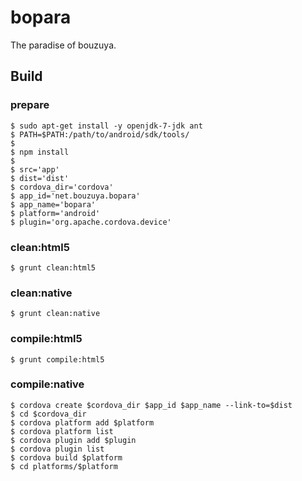 bopara
==============================================================================

The paradise of bouzuya.

Build
------------------------------------------------------------------------------

### prepare

    $ sudo apt-get install -y openjdk-7-jdk ant
    $ PATH=$PATH:/path/to/android/sdk/tools/
    $
    $ npm install
    $
    $ src='app'
    $ dist='dist'
    $ cordova_dir='cordova'
    $ app_id='net.bouzuya.bopara'
    $ app_name='bopara'
    $ platform='android'
    $ plugin='org.apache.cordova.device'

### clean:html5

    $ grunt clean:html5

### clean:native

    $ grunt clean:native

### compile:html5

    $ grunt compile:html5

### compile:native

    $ cordova create $cordova_dir $app_id $app_name --link-to=$dist
    $ cd $cordova_dir 
    $ cordova platform add $platform
    $ cordova platform list
    $ cordova plugin add $plugin
    $ cordova plugin list
    $ cordova build $platform
    $ cd platforms/$platform

